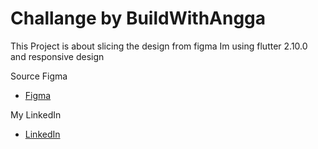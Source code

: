 # Challange by BuildWithAngga

This Project is about slicing the design from figma
Im using flutter 2.10.0 and responsive design

Source Figma
- [Figma](shaynakit.com/details/moviez-streaming)

My LinkedIn
- [LinkedIn](www.linkedin.com/in/muhammad-ridho-phageis-swara)
